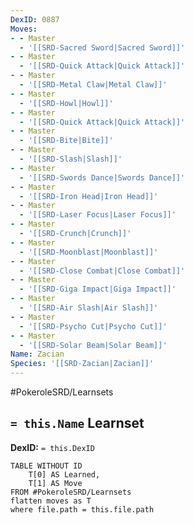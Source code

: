 ```yaml
---
DexID: 0887
Moves:
- - Master
  - '[[SRD-Sacred Sword|Sacred Sword]]'
- - Master
  - '[[SRD-Quick Attack|Quick Attack]]'
- - Master
  - '[[SRD-Metal Claw|Metal Claw]]'
- - Master
  - '[[SRD-Howl|Howl]]'
- - Master
  - '[[SRD-Quick Attack|Quick Attack]]'
- - Master
  - '[[SRD-Bite|Bite]]'
- - Master
  - '[[SRD-Slash|Slash]]'
- - Master
  - '[[SRD-Swords Dance|Swords Dance]]'
- - Master
  - '[[SRD-Iron Head|Iron Head]]'
- - Master
  - '[[SRD-Laser Focus|Laser Focus]]'
- - Master
  - '[[SRD-Crunch|Crunch]]'
- - Master
  - '[[SRD-Moonblast|Moonblast]]'
- - Master
  - '[[SRD-Close Combat|Close Combat]]'
- - Master
  - '[[SRD-Giga Impact|Giga Impact]]'
- - Master
  - '[[SRD-Air Slash|Air Slash]]'
- - Master
  - '[[SRD-Psycho Cut|Psycho Cut]]'
- - Master
  - '[[SRD-Solar Beam|Solar Beam]]'
Name: Zacian
Species: '[[SRD-Zacian|Zacian]]'
---
```


#PokeroleSRD/Learnsets

## `= this.Name` Learnset

**DexID:** `= this.DexID`

```dataview
TABLE WITHOUT ID
    T[0] AS Learned,
    T[1] AS Move
FROM #PokeroleSRD/Learnsets
flatten moves as T
where file.path = this.file.path
```
